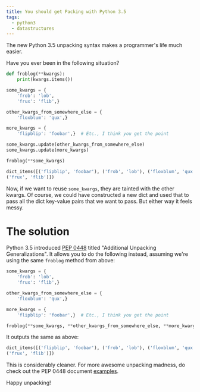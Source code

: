 ```yaml
---
title: You should get Packing with Python 3.5
tags:
  - python3
  - datastructures
---
```


The new Python 3.5 unpacking syntax makes a programmer's life much easier.

Have you ever been in the following situation?

```python
def froblog(**kwargs):
    print(kwargs.items())

some_kwargs = {
    'frob': 'lob',
    'frux': 'flib',}

other_kwargs_from_somewhere_else = {
    'floxblum': 'qux',}

more_kwargs = {
    'flipblip': 'foobar',}  # Etc., I think you get the point

some_kwargs.update(other_kwargs_from_somewhere_else)
some_kwargs.update(more_kwargs)

froblog(**some_kwargs)
```

```python
dict_items([('flipblip', 'foobar'), ('frob', 'lob'), ('floxblum', 'qux'),
('frux', 'flib')])
```

Now, if we want to reuse `some_kwargs`, they are tainted with the other kwargs.
Of course, we could have constructed a new dict and used that to pass all the
dict key-value pairs that we want to pass. But either way it feels messy.

# The solution

Python 3.5 introduced [PEP 0448](https://www.python.org/dev/peps/pep-0448)
titled "Additional Unpacking Generalizations". It allows you to do the
following instead, assuming we're using the same `froblog` method from above:

```python
some_kwargs = {
    'frob': 'lob',
    'frux': 'flib',}

other_kwargs_from_somewhere_else = {
    'floxblum': 'qux',}

more_kwargs = {
    'flipblip': 'foobar',}  # Etc., I think you get the point

froblog(**some_kwargs, **other_kwargs_from_somewhere_else, **more_kwargs)
```

It outputs the same as above:

```python
dict_items([('flipblip', 'foobar'), ('frob', 'lob'), ('floxblum', 'qux'),
('frux', 'flib')])
```

This is considerably cleaner. For more awesome unpacking madness, do check out
the PEP 0448 document
[examples](https://www.python.org/dev/peps/pep-0448/#id6).

Happy unpacking!
